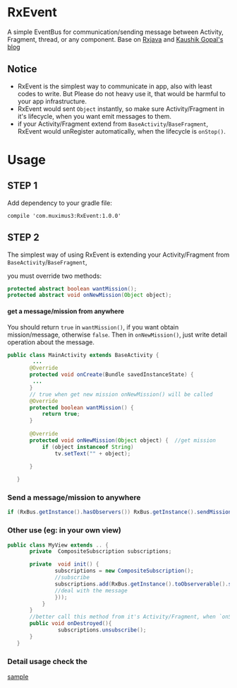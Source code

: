 # RxEvent
A simple EventBus for communication/sending message between Activity, Fragment, thread, or any component. Base on [Rxjava](https://github.com/ReactiveX/RxJava)
and [Kaushik Gopal's blog](http://nerds.weddingpartyapp.com/tech/2014/12/24/implementing-an-event-bus-with-rxjava-rxbus/)

## Notice 

- RxEvent is the simplest way to communicate in app, also with least codes to write. But Please do not heavy use it, that would be harmful to your app infrastructure.
- RxEvent would sent `Object` instantly, so make sure Activity/Fragment in it's lifecycle, when you want emit messages to them.
- if your Activity/Fragment extend from  `BaseActivity`/`BaseFragment`, RxEvent would unRegister automatically, when the lifecycle is `onStop()`.
 
Usage
=====

STEP 1 
------

Add dependency to your gradle file:

`compile 'com.muximus3:RxEvent:1.0.0'`

STEP 2
------

The simplest way of using RxEvent is extending your Activity/Fragment from `BaseActivity`/`BaseFragment`,

you must override two methods:

``` java
protected abstract boolean wantMission();
protected abstract void onNewMission(Object object);
```

#### get a message/mission from anywhere

You should return `true` in `wantMission()`, if you want obtain mission/message, otherwise `false`.
Then in `onNewMission()`, just write detail operation about the message.

``` java
public class MainActivity extends BaseActivity {
        ... 
       @Override
       protected void onCreate(Bundle savedInstanceState) {
        ...
       }
       // true when get new mission onNewMission() will be called
       @Override
       protected boolean wantMission() {
           return true;
       }
       
       @Override
       protected void onNewMission(Object object) {  //get mission
           if (object instanceof String)
               tv.setText("" + object);
   
       }

   }
```

### Send a message/mission to anywhere

``` java
if (RxBus.getInstance().hasObservers()) RxBus.getInstance().sendMission(objectInstance);
```


### Other use (eg: in your own view)

``` java
public class MyView extends .. {
       private  CompositeSubscription subscriptions;

       private  void init() {
               subscriptions = new CompositeSubscription();
               //subscribe 
               subscriptions.add(RxBus.getInstance().toObserverable().subscribe(object -> {
               //deal with the message
               }));
           }
       }
       //better call this method from it's Activity/Fragment, when `onStop()` get call
       public void onDestroyed(){
                subscriptions.unsubscribe();
       }
   } 
```
### Detail usage check the 
[sample](https://github.com/muximus3/RxEvent/tree/master/sample/src/main/java/sample)



 




